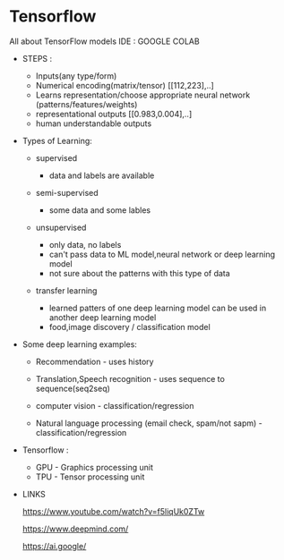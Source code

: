 # Tensorflow
 All about TensorFlow models 
 IDE : GOOGLE COLAB

* STEPS : 
   * Inputs(any type/form)  
   * Numerical encoding(matrix/tensor) [[112,223],..]
   * Learns representation/choose appropriate neural network (patterns/features/weights)
   * representational outputs [[0.983,0.004],..]
   * human understandable outputs

* Types of Learning:

   * supervised
        - data and labels are available

   * semi-supervised
        - some data and some lables

   * unsupervised
        - only data, no labels
        - can't pass data to ML model,neural network or deep learning model
        - not sure about the patterns with this type of data

    * transfer learning
        - learned patters of one deep learning model can be used in another deep learning model
        - food,image discovery / classification model

 * Some deep learning examples: 

     * Recommendation - uses history
 
     * Translation,Speech recognition - uses sequence to sequence(seq2seq)

     * computer vision - classification/regression

     * Natural language processing (email check, spam/not sapm) - classification/regression

* Tensorflow :
     * GPU - Graphics processing unit
     * TPU - Tensor processing unit

* LINKS
  
  https://www.youtube.com/watch?v=f5liqUk0ZTw

  https://www.deepmind.com/

  https://ai.google/
